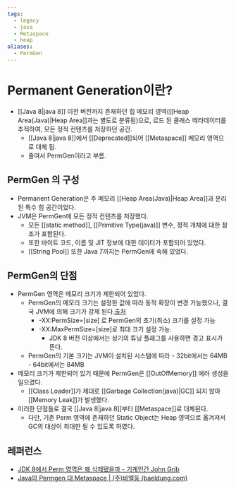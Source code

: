 ```yaml
---
tags:
  - legacy
  - java
  - Metaspace
  - heap
aliases:
  - PermGen
---
```

# Permanent Generation이란?
- [[Java 8|java 8]] 이전 버전까지 존재하던 힙 메모리 영역([[Heap Area(Java)|Heap Area]]과는 별도로 분류됨)으로, 로드 된 클래스 메타데이터를 추적하여, 모든 정적 컨텐츠를 저장하던 공간.
	- [[Java 8|java 8]]에서 [[Deprecated]]되어 [[Metaspace]] 메모리 영역으로 대체 됨. 
	- 줄여서 PermGen이라고 부름.

## PermGen 의 구성
- Permanent Generation은 주 메모리 [[Heap Area(Java)|Heap Area]]과 분리된 특수 힙 공간이었다.
- JVM은 PermGen에 모든 정적 컨텐츠를 저장했다.
	- 모든 [[static method]], [[Primitive Type(java)]] 변수, 정적 개체에 대한 참조가 포함된다.
	- 또한 바이트 코드, 이름 및 JIT 정보에 대한 데이터가 포함되어 있었다.
	- [[String Pool]] 또한 Java 7까지는 PermGen에 속해 있었다. 

## PermGen의 단점
- PermGen 영역은 메모리 크기가 제한되어 있었다.
	- PermGen의 메모리 크기는 설정한 값에 따라 동적 확장이 변경 가능했으나, 결국 JVM에 의해 크기가 강제 된다.[출처](https://johngrib.github.io/wiki/java8-why-permgen-removed/)
		- -XX:PermSize=[size] 로 PermGen의 초기(최소) 크기를 설정 가능
		- -XX:MaxPermSize=[size]로 최대 크기 설정 가능.
			- JDK 8 버전 이상에서는 상기의 튜닝 플래그를 사용하면 경고 표시가 뜬다.
	- PermGen의 기본 크기는 JVM이 설치된 시스템에 따라
			- 32bit에서는 64MB
			- 64bit에서는 84MB
- 메모리 크기가 제한되어 있기 때문에 PermGen은 [[OutOfMemory]] 에러 생성을 일으켰다.
	- [[Class Loader]]가 제대로 [[Garbage Collection(java)|GC]] 되지 않아 [[Memory Leak]]가 발생했다.
- 이러한 단점들로 결국 [[Java 8|java 8]]부터 [[Metaspace]]로 대체된다.
	- 다만, 기존 Perm 영역에 존재하던 Static Object는 Heap 영역으로 옮겨져서 GC의 대상이 최대한 될 수 있도록 하였다.


## 레퍼런스 
- [JDK 8에서 Perm 영역은 왜 삭제됐을까 - 기계인간 John Grib](https://johngrib.github.io/wiki/java8-why-permgen-removed/)
- [Java의 Permgen 대 Metaspace | (주)바엘둥 (baeldung.com)](https://www.baeldung.com/java-permgen-metaspace)